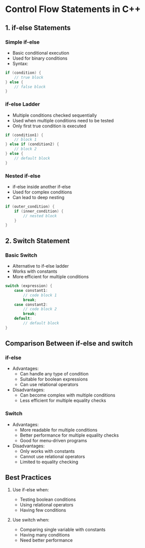 # Control Flow Statements in C++

## 1. if-else Statements

### Simple if-else

- Basic conditional execution
- Used for binary conditions
- Syntax:

```cpp
if (condition) {
    // true block
} else {
    // false block
}
```

### if-else Ladder

- Multiple conditions checked sequentially
- Used when multiple conditions need to be tested
- Only first true condition is executed

```cpp
if (condition1) {
    // block 1
} else if (condition2) {
    // block 2
} else {
    // default block
}
```

### Nested if-else

- if-else inside another if-else
- Used for complex conditions
- Can lead to deep nesting

```cpp
if (outer_condition) {
    if (inner_condition) {
        // nested block
    }
}
```

## 2. Switch Statement

### Basic Switch

- Alternative to if-else ladder
- Works with constants
- More efficient for multiple conditions

```cpp
switch (expression) {
    case constant1:
        // code block 1
        break;
    case constant2:
        // code block 2
        break;
    default:
        // default block
}
```

## Comparison Between if-else and switch

### if-else

- Advantages:
  - Can handle any type of condition
  - Suitable for boolean expressions
  - Can use relational operators
- Disadvantages:
  - Can become complex with multiple conditions
  - Less efficient for multiple equality checks

### Switch

- Advantages:
  - More readable for multiple conditions
  - Better performance for multiple equality checks
  - Good for menu-driven programs
- Disadvantages:
  - Only works with constants
  - Cannot use relational operators
  - Limited to equality checking

## Best Practices

1. Use if-else when:

   - Testing boolean conditions
   - Using relational operators
   - Having few conditions

2. Use switch when:
   - Comparing single variable with constants
   - Having many conditions
   - Need better performance
